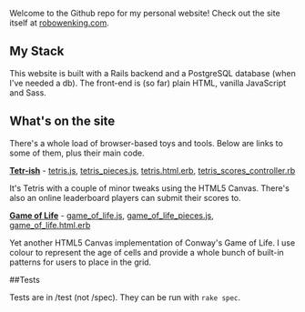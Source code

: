  Welcome to the Github repo for my personal website! Check out the site itself at [robowenking.com](http://www.robowenking.com).

## My Stack

This website is built with a Rails backend and a PostgreSQL database (when I've needed a db). The front-end is (so far) plain HTML, vanilla JavaScript and Sass.

## What's on the site

There's a whole load of browser-based toys and tools. Below are links to some of them, plus their main code.

[**Tetr-ish**](http://www.robowenking.com/tetris) - [tetris.js](https://github.com/RobOwenKing/personal_site/blob/master/app/javascript/packs/projects/tetris.js), [tetris_pieces.js](https://github.com/RobOwenKing/personal_site/blob/master/app/javascript/packs/projects/tetris_pieces.js), [tetris.html.erb](https://github.com/RobOwenKing/personal_site/blob/master/app/views/projects/tetris.html.erb), [tetris_scores_controller.rb](https://github.com/RobOwenKing/personal_site/blob/master/app/controllers/tetris_scores_controller.rb)

It's Tetris with a couple of minor tweaks using the HTML5 Canvas. There's also an online leaderboard players can submit their scores to.

[**Game of Life**](http://www.robowenking.com/game_of_life) - [game_of_life.js](https://github.com/RobOwenKing/personal_site/blob/master/app/javascript/packs/projects/game_of_life.js), [game_of_life_pieces.js](https://github.com/RobOwenKing/personal_site/blob/master/app/javascript/packs/projects/game_of_life_pieces.js), [game_of_life.html.erb](https://github.com/RobOwenKing/personal_site/blob/master/app/views/projects/game_of_life.html.erb)

Yet another HTML5 Canvas implementation of Conway's Game of Life. I use colour to represent the age of cells and provide a whole bunch of built-in patterns for users to place in the grid.

##Tests

Tests are in /test (not /spec). They can be run with  `rake spec`.
